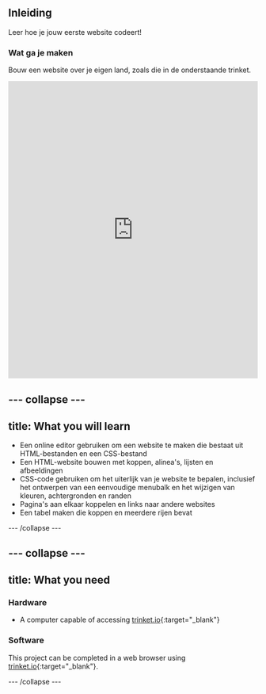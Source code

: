 ## Inleiding

Leer hoe je jouw eerste website codeert!

### Wat ga je maken

Bouw een website over je eigen land, zoals die in de onderstaande trinket.

<div class="scratch-preview">
  <iframe src="https://trinket.io/embed/html/8d5e6e8aad" width="100%" height="600" frameborder="0" marginwidth="0" marginheight="0" allowfullscreen></iframe>
</div>

## \--- collapse \---

## title: What you will learn

+ Een online editor gebruiken om een ​​website te maken die bestaat uit HTML-bestanden en een CSS-bestand
+ Een HTML-website bouwen met koppen, alinea's, lijsten en afbeeldingen
+ CSS-code gebruiken om het uiterlijk van je website te bepalen, inclusief het ontwerpen van een eenvoudige menubalk en het wijzigen van kleuren, achtergronden en randen
+ Pagina's aan elkaar koppelen en links naar andere websites
+ Een tabel maken die koppen en meerdere rijen bevat

\--- /collapse \---

## \--- collapse \---

## title: What you need

### Hardware

+ A computer capable of accessing [trinket.io](https://trinket.io){:target="_blank"}

### Software

This project can be completed in a web browser using [trinket.io](https://trinket.io){:target="_blank"}.

\--- /collapse \---
